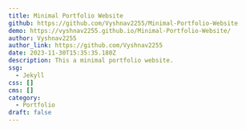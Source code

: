 ```yaml
---
title: Minimal Portfolio Website
github: https://github.com/Vyshnav2255/Minimal-Portfolio-Website
demo: https://vyshnav2255.github.io/Minimal-Portfolio-Website/
author: Vyshnav2255
author_link: https://github.com/Vyshnav2255
date: 2023-11-30T15:35:35.180Z
description: This a minimal portfolio website.
ssg:
  - Jekyll
css: []
cms: []
category:
  - Portfolio
draft: false
---
```

